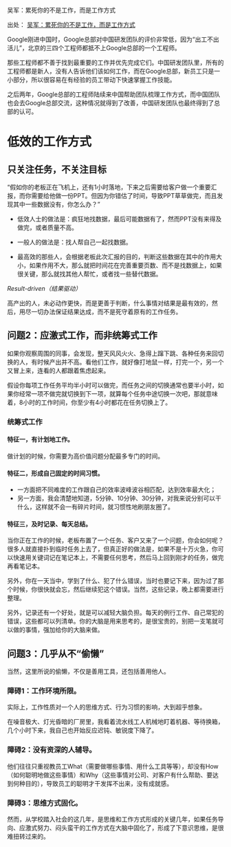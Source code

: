 吴军：累死你的不是工作，而是工作方式

出处： [吴军：累死你的不是工作，而是工作方式](https://mp.weixin.qq.com/s?__biz=MjM5NzAxMzMxOQ==&mid=2675247465&idx=1&sn=8b69527b70f2128604f4f557a7d9782b&chksm=bc61db418b16525716ffac56cdf33d0333c500d3a2923b4323db28c006b010b2532676b9ae70&mpshare=1&scene=1&srcid=1206vY76nDbpvbDkMSDpBAe8&key=9ed31d4918c154c8a7c45c14c2eabeb69a1067392d5ced1e2f53285ba522984ef83f46252a79e9096e95586fe34b6ee196cb68437cf8e4f3efdfc85bf5462ab98d69e69fb1d2bbfc0639e31e599b9f29&ascene=0&uin=MTk3MTg4NjAwMg%3D%3D&devicetype=iMac+MacBookPro11%2C4+OSX+OSX+10.12.1+build(16B2555)&version=12010010&nettype=WIFI&fontScale=100&pass_ticket=D62EYmuFtQG0gPfjvXRaBPnBpeOVuQeBWHnLl%2FOMLw9Yz%2B9c5LbcG2vHpwQzAcTV)


Google刚进中国时，Google总部对中国研发团队的评价非常低，因为“出工不出活儿”，北京的三四个工程师都抵不上Google总部的一个工程师。

那些工程师都不善于找到最重要的工作并优先完成它们。中国研发团队里，所有的工程师都是新人，没有人告诉他们该如何工作，而在Google总部，新员工只是一小部分，所以很容易在有经验的员工带动下快速掌握工作技能。

之后两年，Google总部的工程师陆续来中国帮助团队梳理工作方式，而中国团队也会去Google总部交流，这种情况就得到了改善，中国研发团队也最终得到了总部的认可。

# 低效的工作方式

## 只关注任务，不关注目标

“假如你的老板正在飞机上，还有1小时落地，下来之后需要给客户做一个重要汇报，而你需要给他做一份PPT。但因为你错估了时间，导致PPT草草做完，而且发现其中一些数据没有，你怎么办？”

+ 低效人士的做法是：疯狂地找数据，最后可能数据有了，然而PPT没有来得及做完，或者质量不高。

+ 一般人的做法是：找人帮自己一起找数据。

+ 最高效的那些人，会根据老板此次汇报的目的，判断这些数据在其中的作用大小，如果作用不大，那么就把时间花在完善重要页数、而不是找数据上，如果很关键，那么就找其他人帮忙，或者找一些替代数据。


*Result-driven（结果驱动）*

高产出的人，未必动作更快，而是更善于判断，什么事情对结果是最有效的，然后，用尽一切办法保证结果达成，而不是死守着原有的工作任务。

## 问题2：应激式工作，而非统筹式工作

如果你观察周围的同事，会发现，整天风风火火、急得上蹿下跳、各种任务来回切换的人，有时候产出并不高。看他们工作，就好像打地鼠一样，打完一个，另一个又冒上来，连看的人都跟着焦虑起来。

假设你每项工作任务平均半小时可以做完，而任务之间的切换通常也要半小时，如果你经常一项不做完就切换到下一项，就算每个任务中途切换一次吧，那就意味着，8小时的工作时间，你至少有4小时都花在任务切换上了。

### 统筹式工作

#### 特征一，有计划地工作。

做计划的时候，你需要为高价值问题分配最多专门的时间。


#### 特征二，形成自己固定的时间习惯。

+ 一方面把不同难度的工作跟自己的效率波峰波谷相匹配，达到效率最大化；
+ 另一方面，我会清楚地知道，5分钟、10分钟、30分钟，对我来说分别可以干什么，这样就不会一有碎片时间，就习惯性地刷朋友圈了。

#### 特征三，及时记录、每天总结。

当你正在工作的时候，老板布置了一个任务、客户又来了一个问题，你会如何呢？很多人就直接扑到临时任务上去了，但真正好的做法是，如果不是十万火急，你可以快速用关键词记在笔记本上，不需要任何思考，然后马上回到刚才的任务，做完再看笔记本。

另外，你在一天当中，学到了什么、犯了什么错误，当时也要记下来，因为过了那个时候，你很快就会忘，然后继续犯这个错误。当然，这些记录，晚上都需要进行整理。

另外，记录还有一个好处，就是可以减轻大脑负担。每天的例行工作、自己常犯的错误，这些都可以列清单。你的大脑是用来思考的，是很宝贵的，别把一支笔就可以做的事情，强加给你的大脑来做。

## 问题3：几乎从不“偷懒”

当然，这里所说的偷懒，不仅是善用工具，还包括善用他人。

### 障碍1：工作环境所限。

实际上，工作性质对一个人的思维方式、行为习惯的影响，大到超乎想象。

在噪音极大、灯光昏暗的厂房里，我看着流水线工人机械地盯着机器、等待换箱，几个小时下来，我自己也开始反应迟钝、敏锐度下降了。


### 障碍2：没有资深的人辅导。

他们往往只重视教员工What（需要做哪些事情、用什么工具等等），却没有How（如何聪明地做这些事情）和Why（这些事情对公司、对客户有什么帮助、要达到何种目的），导致员工的聪明才干发挥不出来，没有成就感。


### 障碍3：思维方式固化。

然而，从学校踏入社会的这几年，是思维和工作方式形成的关键几年，如果任务导向、应激式努力、闷头蛮干的工作方式在大脑中固化了，形成了下意识思维，是很难扭转过来的。

